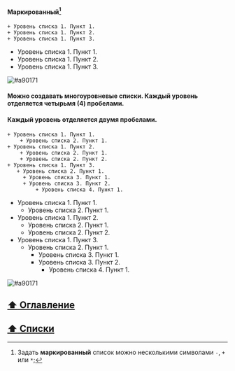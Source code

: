 #### Маркированный[^note]

```
+ Уровень списка 1. Пункт 1.
+ Уровень списка 1. Пункт 2.
+ Уровень списка 1. Пункт 3.
```
+ Уровень списка 1. Пункт 1.
+ Уровень списка 1. Пункт 2.
+ Уровень списка 1. Пункт 3.

![#a90171](https://via.placeholder.com/1100x5/a90171/000000?text=+)

#### Можно создавать многоуровневые списки. Каждый уровень отделяется **четырьмя** (4) пробелами.
#### Каждый уровень отделяется двумя пробелами.
```
+ Уровень списка 1. Пункт 1.
    + Уровень списка 2. Пункт 1.
+ Уровень списка 1. Пункт 2.
    + Уровень списка 2. Пункт 1.
    + Уровень списка 2. Пункт 2.
+ Уровень списка 1. Пункт 3.
   + Уровень списка 2. Пункт 1.
     + Уровень списка 3. Пункт 1.
     + Уровень списка 3. Пункт 2.
         + Уровень списка 4. Пункт 1.
```
+ Уровень списка 1. Пункт 1.
  + Уровень списка 2. Пункт 1.
+ Уровень списка 1. Пункт 2.
    + Уровень списка 2. Пункт 1.
    + Уровень списка 2. Пункт 2.
+ Уровень списка 1. Пункт 3.
    + Уровень списка 2. Пункт 1.
      + Уровень списка 3. Пункт 1.
      + Уровень списка 3. Пункт 2.
         + Уровень списка 4. Пункт 1.


![#a90171](https://via.placeholder.com/1100x5/a90171/000000?text=+)

## [:arrow_up:  Оглавление](https://github.com/BaturinSS/manual-README.md#оглавление)
## [:arrow_up:  Списки](https://github.com/BaturinSS/manual-README.md/blob/main/src/lists/lists.md)

[^note]:
    Задать **маркированный** список можно несколькими символами `-`, `+` или `*`;
    

